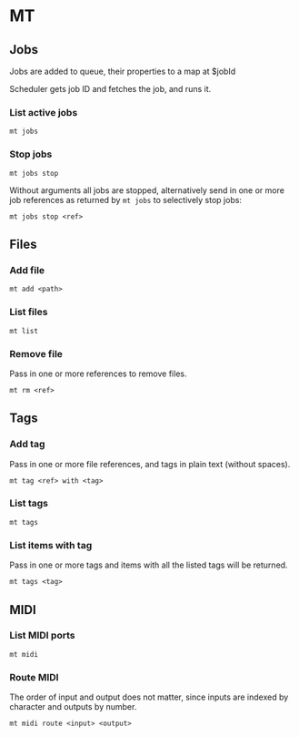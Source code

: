 # MT

## Jobs

Jobs are added to queue, their properties to a map at $jobId

Scheduler gets job ID and fetches the job, and runs it.

### List active jobs

`mt jobs`

### Stop jobs

`mt jobs stop`

Without arguments all jobs are stopped, alternatively send in one or more job references as returned by `mt jobs` to selectively stop jobs:

`mt jobs stop <ref>`


## Files

### Add file

`mt add <path>`

### List files

`mt list`

### Remove file

Pass in one or more references to remove files.

`mt rm <ref>`


## Tags

### Add tag

Pass in one or more file references, and tags in plain text (without spaces).

`mt tag <ref> with <tag>`

### List tags

`mt tags`

### List items with tag

Pass in one or more tags and items with all the listed tags will be returned.

`mt tags <tag>`


## MIDI

### List MIDI ports

`mt midi`

### Route MIDI

The order of input and output does not matter, since inputs are indexed by character and outputs by number.

`mt midi route <input> <output>`